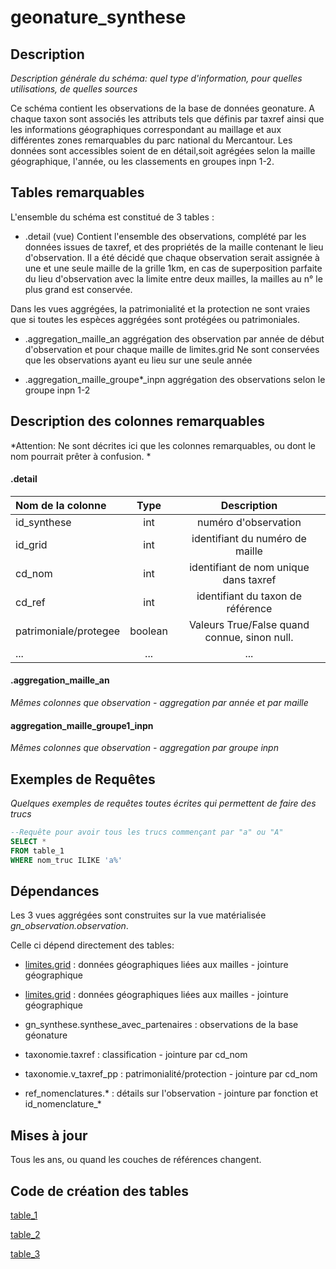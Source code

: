 # geonature_synthese 

## Description

_Description générale du schéma: quel type d'information, pour quelles utilisations, de quelles sources_

Ce schéma contient les observations de la base de données geonature. 
A chaque taxon sont associés les attributs tels que définis par taxref ainsi que les informations géographiques 
correspondant au maillage et aux différentes zones remarquables du parc national du Mercantour. 
Les données sont accessibles soient de en détail,soit agrégées selon la maille géographique, l'année, ou les classements en groupes inpn 1-2. 


## Tables remarquables

L'ensemble du schéma est constitué de 3 tables :

 - .detail (vue)
Contient l'ensemble des observations, complété par les données issues de taxref, et des propriétés de la maille contenant le lieu d'observation. 
Il a été décidé que chaque observation serait assignée à une et une seule maille de la grille 1km, en cas 
de superposition parfaite du lieu d'observation avec la limite entre deux mailles, la mailles au n° le plus grand est conservée. 

Dans les vues aggrégées, la patrimonialité et la protection ne sont vraies que si toutes les espèces aggrégées sont protégées ou patrimoniales. 

 - .aggregation_maille_an
aggrégation des observation par année de début d'observation et pour chaque maille de limites.grid
Ne sont conservées que les observations ayant eu lieu sur une seule année
 
 - .aggregation_maille_groupe*_inpn
aggrégation des observations selon le groupe inpn 1-2 



## Description des colonnes remarquables
*Attention: Ne sont décrites ici que les colonnes remarquables, ou dont le nom pourrait prêter à confusion. *

#### .detail

| Nom de la colonne      | Type | Description     |
| :---        |    :----:   |          :---: |
| id_synthese      | int       | numéro d'observation   |
| id_grid   | int        | identifiant du numéro de maille |
| cd_nom   | int        | identifiant de nom unique dans taxref      |
| cd_ref   | int        | identifiant du taxon de référence      |
| patrimoniale/protegee| boolean| Valeurs True/False quand connue, sinon null. |
|...|...|...|


#### .aggregation_maille_an
_Mêmes colonnes que observation  - aggregation par année et par maille_


#### aggregation_maille_groupe1_inpn
_Mêmes colonnes que observation  - aggregation par groupe inpn_

## Exemples de Requêtes
_Quelques exemples de requêtes toutes écrites qui permettent de faire des trucs_

```sql
--Requête pour avoir tous les trucs commençant par "a" ou "A"
SELECT *
FROM table_1
WHERE nom_truc ILIKE 'a%'
```

## Dépendances

Les 3 vues aggrégées sont construites sur la vue matérialisée _gn_observation.observation_. 

Celle ci dépend directement des tables: 
 - [limites.grid](https://github.com/PnMercantour/limites/README.md#tables_remarquables) : données géographiques liées aux mailles - jointure géographique
 - [limites.grid](https://github.com/PnMercantour/limites/limites/README.md#limites.communes) : données géographiques liées aux mailles - jointure géographique

 - gn_synthese.synthese_avec_partenaires : observations de la base géonature
 - taxonomie.taxref : classification - jointure par cd_nom
 - taxonomie.v_taxref_pp : patrimonialité/protection - jointure par cd_nom
 - ref_nomenclatures.* : détails sur l'observation - jointure par fonction et id_nomenclature_*


## Mises à jour

Tous les ans, ou quand les couches de références changent. 

## Code de création des tables

[table_1](https://github.com/EcMerc/DemoDBDoc/blob/decd1fccd363a4239451b1d69fdefd363db3b442/sql/table_1.sql)

[table_2](https://github.com/EcMerc/DemoDBDoc/blob/decd1fccd363a4239451b1d69fdefd363db3b442/sql/table_2.sql)

[table_3]()



